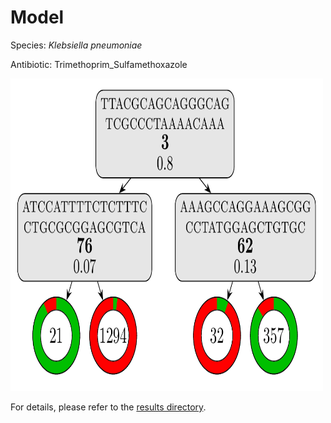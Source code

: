 
# Model

Species: *Klebsiella pneumoniae*

Antibiotic: Trimethoprim_Sulfamethoxazole

<a href="./model.pdf"><img src="./model.png" width=500 height=500 /></a>

For details, please refer to the [results directory](../../../../../results/cart_b/klebsiella%20pneumoniae/trimethoprim_sulfamethoxazole/repeat_3/).

